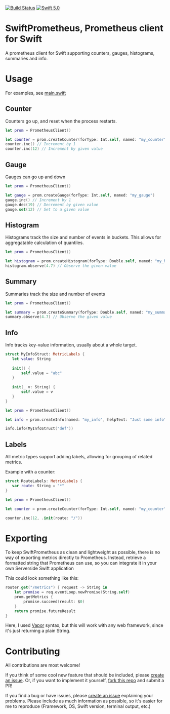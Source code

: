[![Build Status](https://travis-ci.com/MrLotU/SwiftPrometheus.svg?branch=master)](https://travis-ci.com/MrLotU/SwiftPrometheus) [![Swift 5.0](https://img.shields.io/badge/swift-5.0-orange.svg?style=flat)](http://swift.org)

# SwiftPrometheus, Prometheus client for Swift

A prometheus client for Swift supporting counters, gauges, histograms, summaries and info.

# Usage

For examples, see [main.swift](./Sources/PrometheusExample/main.swift)

## Counter

Counters go up, and reset when the process restarts.

```swift
let prom = PrometheusClient()

let counter = prom.createCounter(forType: Int.self, named: "my_counter")
counter.inc() // Increment by 1
counter.inc(12) // Increment by given value 
```

## Gauge

Gauges can go up and down

```swift
let prom = PrometheusClient()

let gauge = prom.createGauge(forType: Int.self, named: "my_gauge")
gauge.inc() // Increment by 1
gauge.dec(19) // Decrement by given value
gauge.set(12) // Set to a given value
```

## Histogram

Histograms track the size and number of events in buckets. This allows for aggregatable calculation of quantiles.

```swift
let prom = PrometheusClient()

let histogram = prom.createHistogram(forType: Double.self, named: "my_histogram")
histogram.observe(4.7) // Observe the given value
```

## Summary

Summaries track the size and number of events

```swift
let prom = PrometheusClient()

let summary = prom.createSummary(forType: Double.self, named: "my_summary")
summary.observe(4.7) // Observe the given value
```

## Info

Info tracks key-value information, usually about a whole target.

```swift
struct MyInfoStruct: MetricLabels {
   let value: String
   
   init() {
       self.value = "abc"
   }
   
   init(_ v: String) {
       self.value = v
   }
}

let prom = PrometheusClient()

let info = prom.createInfo(named: "my_info", helpText: "Just some info", labelType: MyInfoStruct.self)

info.info(MyInfoStruct("def"))
```

## Labels
All metric types support adding labels, allowing for grouping of related metrics.

Example with a counter:
```swift
struct RouteLabels: MetricLabels {
   var route: String = "*"
}

let prom = PrometheusClient()

let counter = prom.createCounter(forType: Int.self, named: "my_counter", helpText: "Just a counter", withLabelType: RouteLabels.self)

counter.inc(12, .init(route: "/"))
```

# Exporting

To keep SwiftPrometheus as clean and lightweight as possible, there is no way of exporting metrics directly to Prometheus. Instead, retrieve a formatted string that Prometheus can use, so you can integrate it in your own Serverside Swift application

This could look something like this:
```swift
router.get("/metrics") { request -> String in
    let promise = req.eventLoop.newPromise(String.self)
    prom.getMetrics {
        promise.succeed(result: $0)
    }
    return promise.futureResult
}
```
Here, I used [Vapor](https://github.com/vapor/vapor) syntax, but this will work with any web framework, since it's just returning a plain String.

# Contributing

All contributions are most welcome!

If you think of some cool new feature that should be included, please [create an issue](https://github.com/MrLotU/SwiftPrometheus/issues/new/choose). Or, if you want to implement it yourself, [fork this repo](https://github.com/MrLotU/SwiftPrometheus/fork) and submit a PR!

If you find a bug or have issues, please [create an issue](https://github.com/MrLotU/SwiftPrometheus/issues/new/choose) explaining your problems. Please include as much information as possible, so it's easier for me to reproduce (Framework, OS, Swift version, terminal output, etc.)
